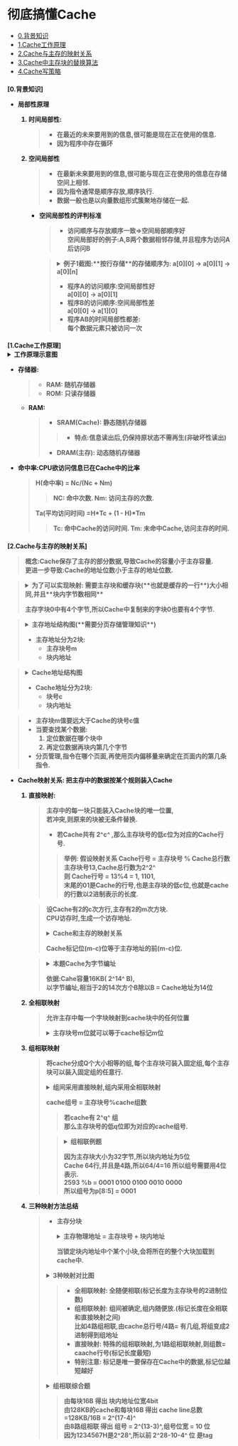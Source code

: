 # 彻底搞懂Cache

- [0.背景知识](#1)  
- [1.Cache工作原理](#2)  
- [2.Cache与主存的映射关系](#3)  
- [3.Cache中主存块的替换算法](#4)  
- [4.Cache写策略](#5)  

<h4 id="1">[0.背景知识]</h>  

- 局部性原理  
	1. 时间局部性:  
		> - 在最近的**未来要用到**的信息,很可能是现在正在使用的信息.  
		> - 因为程序中存在循环  

	1. 空间局部性  
		> - 在最新未来要用到的信息,很可能与现在正在使用的信息在存储空间上相邻.  
		> - 因为指令通常是顺序存放,顺序执行.  
		> - 数据一般也是以向量数组形式簇聚地存储在一起.  

		- 空间局部性的评判标准  
			> - 访问顺序与存放顺序一致⇒空间局部顺序好  
			>	空间局部好的例子:A,B两个数据**相邻存储**,并且程序为**访问A后访问B**  

			> <details>
			> <summary>例子1截图:**按行存储**的存储顺序为: a[0][0] → a[0][1] → a[0][n]</summary>
			> <img src= example_1.png />
			> </details>
			>
			> - 程序A的**访问顺序**:空间局部性**好**  
			> a[0][0] → a[0][1]  
			> - 程序B的**访问顺序**:空间局部性**差**  
			> a[0][0] → a[1][0]  
			> - 程序AB的**时间局部性**都差:  
			> 每个数据元素**只被访问一次**  

<h4 id="2">[1.Cache工作原理]</h>  

<details>
<summary>工作原理示意图</summary>
<img src= Cache_1.png />
</details>

- 存储器:  
	> - RAM: 随机存储器  
	> - ROM: 只读存储器  

	- RAM:
		> - SRAM(Cache): **静态**随机存储器  
		>> - 特点:信息读出后,仍保持原状态不需再生(**非破坏性读出**)  
		> - DRAM(主存): **动态**随机存储器  

- 命中率:CPU欲访问信息已在Cache中的比率  
	> H(命中率) = Nc/(Nc + Nm)  
	>> NC: 命中次数. Nm: 访问主存的次数.  
	>
	> Ta(平均访问时间) =H*Tc + (1 - H)*Tm  
	>> Tc: 命中Cache的访问时间. Tm: 未命中Cache,访问主存的时间.  

<h4 id="3">[2.Cache与主存的映射关系]</h>  

> 概念:Cache保存了主存的**部分数据**,导致Cache的容量小于主存容量.  
> 更进一步导致:Cache的**地址位数小于**主存的地址位数.  

> <details>
> <summary>为了可以实现映射: 需要主存块和缓存块(**也就是缓存的一行**)大小相同,并且**块内字节数相同** </summary>
> <img src= Cache_2.png />
> </details>  
>
> 主存字块0中有**4个字节**,所以Cache中复制来的字块0也要有4个字节.  

> <details>
> <summary>主存地址结构图(**需要分页存储管理知识**)</summary>
> <img src= Cache_3.png />
> </details>
>
> - 主存地址分为2块:
>	- 主存块号m
>	- 块内地址

> <details>
> <summary>Cache地址结构图</summary>
> <img src= Cache_4.png />
> </details>  
>
> - Cache地址分为2块:  
>	- 块号c  
>	- 块内地址  

> - 主存块m值要远大于Cache的块号c值  
> - 当要查找某个数据:  
>	1. 定位数据在哪个块中  
>	1. 再定位数据再块内第几个字节  
> - 分页管理,指令在哪个页面,再使用页内偏移量来确定在页面内的第几条指令.  

- Cache映射关系: 把主存中的数据按某个规则装入Cache  
	1. 直接映射:  
		> 主存中的每一块只能装入Cache块的**唯一位置**,  
		> 若冲突,**则原来的块被无条件替换.**  
		> - 若Cache共有 **2^c^** ,那么主存块号的**低c位**为对应的Cache行号.  
		>> 举例: 假设映射关系 Cache行号 = 主存块号 % Cache总行数  
		>> 主存块号13,Cache总行数为**2^2^**  
		>> 则 Cache行号 = 13%4 = 1, 11**01**,  
		>> 末尾的01是Cache的行号,也是主存块的低c位,也就是cache的行数以2进制表示的长度.  
		
		> 设Cache有2的c次方行,主存有2的m次方块.  
		> **CPU访存时,生成一个访存地址.**  
		> <details>
		> <summary>Cache和主存的映射关系</summary>
		> <img src= Cache_5.png />
		> </details>
		>
		> Cache标记位(m-c)位等于主存地址的前(m-c)位.  
		
		> <details>
		> <summary>本题Cache为字节编址</summary>
		> <img src= Cache_6.png />
		> </details>
		>
		> 依据:Cahe容量16KB( **2^14^** B),  
		> 以字节编址,相当于2的14次方个B除以B = Cache地址为14位  

	1. 全相联映射  
		> 允许主存中每一个字块映射到cache块中的任何位置  
		>
		> <details>
		> <summary>主存块号m位就可以等于cache标记m位</summary>
		> <img src= 全相联映射.png />
		> </details>

	1. 组相联映射  
		> 将cache分成Q个大小相等的组,每个主存块可装入固定组,每个主存块可以装入固定组的任意行.  
		> <details>
		> <summary>组间采用直接映射,组内采用全相联映射</summary>
		> <img src= 组相联映射.png />
		> </details>
		>
		> cache组号 = 主存块号%cache组数  
		>> 若cache有 **2^q^** 组  
		>> 那么主存块号的低q位即为对应的cache组号.  
		>
		>> <details>
		>> <summary>组相联例题</summary>
		>> <img src= 组相联例题.png />
		>> </details>
		>>
		>> 因为主存块大小为32字节,所以块内地址为5位  
		>> Cache 64行,并且是4路,所以64/4=16 所以组号需要用4位表示.  
		>> 2593 %b = 0001 0100 0100 0010 0000  
		>> 所以组号为p[8:5] = 0001  

	1. 三种映射方法总结  
		> - 主存分块  
		>	 <details>
		>	 <summary>主存物理地址 = 主存块号 + 块内地址</summary>
		>	 <img src= 主存分块.png />
		>	 </details>
		>
		>	当锁定块内地址中个某个小块,会将所在的整个大块加载到cache中.  
		>
		> <details>
		> <summary>3种映射对比图</summary>
		> <img src= 3种映射对比.png />
		> </details>
		>
		>> - 全相联映射: 全随便相联(标记长度为主存块号的2进制位数)  
		>> - 组相联映射: 组间被确定,组内随便放.(标记长度在全相联和直接映射之间)  
		>>	比如4路组相联,由cache总行号/4路= 有几组,将组变成2进制得到组地址  
		>> - 直接映射: 特殊的组相联映射,为1路组相联映射,则组数= caache行号(标记长度最短)  
		>> - 特别注意: 标记是唯一要保存在Cache中的数据,标记位越短越好  
		> <details>
		> <summary>组相联综合题</summary>
		> <img src= 组相联综合题.png />
		> </details>
		>
		>> 由每块16B 得出 块内地址位宽4bit  
		>> 由128KB的cache和每块16B 得出 cache line总数=128KB/16B = **2^(17-4)^**  
		>> 由8路组相联 得出 组号 = **2^(13-3)^**,组号位宽 = 10 位  
		>> 因为1234567H是**2^28^**,所以前 **2^28-10-4^** 位 是tag  

